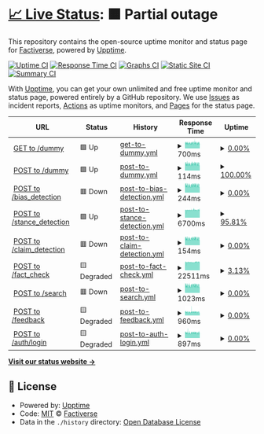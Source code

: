 # [📈 Live Status](https://factiverse.github.io/api-upptime): <!--live status--> **🟧 Partial outage**

This repository contains the open-source uptime monitor and status page for [Factiverse](https://factiverse.github.io/api-upptime), powered by [Upptime](https://github.com/upptime/upptime).

[![Uptime CI](https://github.com/factiverse/api-upptime/workflows/Uptime%20CI/badge.svg)](https://github.com/factiverse/api-upptime/actions?query=workflow%3A%22Uptime+CI%22)
[![Response Time CI](https://github.com/factiverse/api-upptime/workflows/Response%20Time%20CI/badge.svg)](https://github.com/factiverse/api-upptime/actions?query=workflow%3A%22Response+Time+CI%22)
[![Graphs CI](https://github.com/factiverse/api-upptime/workflows/Graphs%20CI/badge.svg)](https://github.com/factiverse/api-upptime/actions?query=workflow%3A%22Graphs+CI%22)
[![Static Site CI](https://github.com/factiverse/api-upptime/workflows/Static%20Site%20CI/badge.svg)](https://github.com/factiverse/api-upptime/actions?query=workflow%3A%22Static+Site+CI%22)
[![Summary CI](https://github.com/factiverse/api-upptime/workflows/Summary%20CI/badge.svg)](https://github.com/factiverse/api-upptime/actions?query=workflow%3A%22Summary+CI%22)

With [Upptime](https://upptime.js.org), you can get your own unlimited and free uptime monitor and status page, powered entirely by a GitHub repository. We use [Issues](https://github.com/factiverse/api-upptime/issues) as incident reports, [Actions](https://github.com/factiverse/api-upptime/actions) as uptime monitors, and [Pages](https://factiverse.github.io/api-upptime) for the status page.

<!--start: status pages-->
<!-- This summary is generated by Upptime (https://github.com/upptime/upptime) -->
<!-- Do not edit this manually, your changes will be overwritten -->
<!-- prettier-ignore -->
| URL | Status | History | Response Time | Uptime |
| --- | ------ | ------- | ------------- | ------ |
| <img alt="" src="https://favicons.githubusercontent.com/dev.factiverse.no" height="13"> [GET to /dummy](https://dev.factiverse.no/v1/dummy) | 🟩 Up | [get-to-dummy.yml](https://github.com/factiverse/upptime-dev/commits/HEAD/history/get-to-dummy.yml) | <details><summary><img alt="Response time graph" src="./graphs/get-to-dummy/response-time-week.png" height="20"> 700ms</summary><br><a href="https://factiverse.github.io/upptime-prod/history/get-to-dummy"><img alt="Response time 693" src="https://img.shields.io/endpoint?url=https%3A%2F%2Fraw.githubusercontent.com%2Ffactiverse%2Fupptime-dev%2FHEAD%2Fapi%2Fget-to-dummy%2Fresponse-time.json"></a><br><a href="https://factiverse.github.io/upptime-prod/history/get-to-dummy"><img alt="24-hour response time 665" src="https://img.shields.io/endpoint?url=https%3A%2F%2Fraw.githubusercontent.com%2Ffactiverse%2Fupptime-dev%2FHEAD%2Fapi%2Fget-to-dummy%2Fresponse-time-day.json"></a><br><a href="https://factiverse.github.io/upptime-prod/history/get-to-dummy"><img alt="7-day response time 700" src="https://img.shields.io/endpoint?url=https%3A%2F%2Fraw.githubusercontent.com%2Ffactiverse%2Fupptime-dev%2FHEAD%2Fapi%2Fget-to-dummy%2Fresponse-time-week.json"></a><br><a href="https://factiverse.github.io/upptime-prod/history/get-to-dummy"><img alt="30-day response time 700" src="https://img.shields.io/endpoint?url=https%3A%2F%2Fraw.githubusercontent.com%2Ffactiverse%2Fupptime-dev%2FHEAD%2Fapi%2Fget-to-dummy%2Fresponse-time-month.json"></a><br><a href="https://factiverse.github.io/upptime-prod/history/get-to-dummy"><img alt="1-year response time 693" src="https://img.shields.io/endpoint?url=https%3A%2F%2Fraw.githubusercontent.com%2Ffactiverse%2Fupptime-dev%2FHEAD%2Fapi%2Fget-to-dummy%2Fresponse-time-year.json"></a></details> | <details><summary><a href="https://factiverse.github.io/upptime-prod/history/get-to-dummy">0.00%</a></summary><a href="https://factiverse.github.io/upptime-prod/history/get-to-dummy"><img alt="All-time uptime 67.98%" src="https://img.shields.io/endpoint?url=https%3A%2F%2Fraw.githubusercontent.com%2Ffactiverse%2Fupptime-dev%2FHEAD%2Fapi%2Fget-to-dummy%2Fuptime.json"></a><br><a href="https://factiverse.github.io/upptime-prod/history/get-to-dummy"><img alt="24-hour uptime 0.00%" src="https://img.shields.io/endpoint?url=https%3A%2F%2Fraw.githubusercontent.com%2Ffactiverse%2Fupptime-dev%2FHEAD%2Fapi%2Fget-to-dummy%2Fuptime-day.json"></a><br><a href="https://factiverse.github.io/upptime-prod/history/get-to-dummy"><img alt="7-day uptime 0.00%" src="https://img.shields.io/endpoint?url=https%3A%2F%2Fraw.githubusercontent.com%2Ffactiverse%2Fupptime-dev%2FHEAD%2Fapi%2Fget-to-dummy%2Fuptime-week.json"></a><br><a href="https://factiverse.github.io/upptime-prod/history/get-to-dummy"><img alt="30-day uptime 44.31%" src="https://img.shields.io/endpoint?url=https%3A%2F%2Fraw.githubusercontent.com%2Ffactiverse%2Fupptime-dev%2FHEAD%2Fapi%2Fget-to-dummy%2Fuptime-month.json"></a><br><a href="https://factiverse.github.io/upptime-prod/history/get-to-dummy"><img alt="1-year uptime 67.87%" src="https://img.shields.io/endpoint?url=https%3A%2F%2Fraw.githubusercontent.com%2Ffactiverse%2Fupptime-dev%2FHEAD%2Fapi%2Fget-to-dummy%2Fuptime-year.json"></a></details>
| <img alt="" src="https://favicons.githubusercontent.com/dev.factiverse.no" height="13"> [POST to /dummy](https://dev.factiverse.no/v1/dummy) | 🟩 Up | [post-to-dummy.yml](https://github.com/factiverse/upptime-dev/commits/HEAD/history/post-to-dummy.yml) | <details><summary><img alt="Response time graph" src="./graphs/post-to-dummy/response-time-week.png" height="20"> 114ms</summary><br><a href="https://factiverse.github.io/upptime-prod/history/post-to-dummy"><img alt="Response time 110" src="https://img.shields.io/endpoint?url=https%3A%2F%2Fraw.githubusercontent.com%2Ffactiverse%2Fupptime-dev%2FHEAD%2Fapi%2Fpost-to-dummy%2Fresponse-time.json"></a><br><a href="https://factiverse.github.io/upptime-prod/history/post-to-dummy"><img alt="24-hour response time 105" src="https://img.shields.io/endpoint?url=https%3A%2F%2Fraw.githubusercontent.com%2Ffactiverse%2Fupptime-dev%2FHEAD%2Fapi%2Fpost-to-dummy%2Fresponse-time-day.json"></a><br><a href="https://factiverse.github.io/upptime-prod/history/post-to-dummy"><img alt="7-day response time 114" src="https://img.shields.io/endpoint?url=https%3A%2F%2Fraw.githubusercontent.com%2Ffactiverse%2Fupptime-dev%2FHEAD%2Fapi%2Fpost-to-dummy%2Fresponse-time-week.json"></a><br><a href="https://factiverse.github.io/upptime-prod/history/post-to-dummy"><img alt="30-day response time 113" src="https://img.shields.io/endpoint?url=https%3A%2F%2Fraw.githubusercontent.com%2Ffactiverse%2Fupptime-dev%2FHEAD%2Fapi%2Fpost-to-dummy%2Fresponse-time-month.json"></a><br><a href="https://factiverse.github.io/upptime-prod/history/post-to-dummy"><img alt="1-year response time 110" src="https://img.shields.io/endpoint?url=https%3A%2F%2Fraw.githubusercontent.com%2Ffactiverse%2Fupptime-dev%2FHEAD%2Fapi%2Fpost-to-dummy%2Fresponse-time-year.json"></a></details> | <details><summary><a href="https://factiverse.github.io/upptime-prod/history/post-to-dummy">100.00%</a></summary><a href="https://factiverse.github.io/upptime-prod/history/post-to-dummy"><img alt="All-time uptime 63.62%" src="https://img.shields.io/endpoint?url=https%3A%2F%2Fraw.githubusercontent.com%2Ffactiverse%2Fupptime-dev%2FHEAD%2Fapi%2Fpost-to-dummy%2Fuptime.json"></a><br><a href="https://factiverse.github.io/upptime-prod/history/post-to-dummy"><img alt="24-hour uptime 100.00%" src="https://img.shields.io/endpoint?url=https%3A%2F%2Fraw.githubusercontent.com%2Ffactiverse%2Fupptime-dev%2FHEAD%2Fapi%2Fpost-to-dummy%2Fuptime-day.json"></a><br><a href="https://factiverse.github.io/upptime-prod/history/post-to-dummy"><img alt="7-day uptime 100.00%" src="https://img.shields.io/endpoint?url=https%3A%2F%2Fraw.githubusercontent.com%2Ffactiverse%2Fupptime-dev%2FHEAD%2Fapi%2Fpost-to-dummy%2Fuptime-week.json"></a><br><a href="https://factiverse.github.io/upptime-prod/history/post-to-dummy"><img alt="30-day uptime 71.00%" src="https://img.shields.io/endpoint?url=https%3A%2F%2Fraw.githubusercontent.com%2Ffactiverse%2Fupptime-dev%2FHEAD%2Fapi%2Fpost-to-dummy%2Fuptime-month.json"></a><br><a href="https://factiverse.github.io/upptime-prod/history/post-to-dummy"><img alt="1-year uptime 63.62%" src="https://img.shields.io/endpoint?url=https%3A%2F%2Fraw.githubusercontent.com%2Ffactiverse%2Fupptime-dev%2FHEAD%2Fapi%2Fpost-to-dummy%2Fuptime-year.json"></a></details>
| <img alt="" src="https://favicons.githubusercontent.com/dev.factiverse.no" height="13"> [POST to /bias_detection](https://dev.factiverse.no/v1/bias_detection) | 🟥 Down | [post-to-bias-detection.yml](https://github.com/factiverse/upptime-dev/commits/HEAD/history/post-to-bias-detection.yml) | <details><summary><img alt="Response time graph" src="./graphs/post-to-bias-detection/response-time-week.png" height="20"> 244ms</summary><br><a href="https://factiverse.github.io/upptime-prod/history/post-to-bias-detection"><img alt="Response time 163" src="https://img.shields.io/endpoint?url=https%3A%2F%2Fraw.githubusercontent.com%2Ffactiverse%2Fupptime-dev%2FHEAD%2Fapi%2Fpost-to-bias-detection%2Fresponse-time.json"></a><br><a href="https://factiverse.github.io/upptime-prod/history/post-to-bias-detection"><img alt="24-hour response time 420" src="https://img.shields.io/endpoint?url=https%3A%2F%2Fraw.githubusercontent.com%2Ffactiverse%2Fupptime-dev%2FHEAD%2Fapi%2Fpost-to-bias-detection%2Fresponse-time-day.json"></a><br><a href="https://factiverse.github.io/upptime-prod/history/post-to-bias-detection"><img alt="7-day response time 244" src="https://img.shields.io/endpoint?url=https%3A%2F%2Fraw.githubusercontent.com%2Ffactiverse%2Fupptime-dev%2FHEAD%2Fapi%2Fpost-to-bias-detection%2Fresponse-time-week.json"></a><br><a href="https://factiverse.github.io/upptime-prod/history/post-to-bias-detection"><img alt="30-day response time 158" src="https://img.shields.io/endpoint?url=https%3A%2F%2Fraw.githubusercontent.com%2Ffactiverse%2Fupptime-dev%2FHEAD%2Fapi%2Fpost-to-bias-detection%2Fresponse-time-month.json"></a><br><a href="https://factiverse.github.io/upptime-prod/history/post-to-bias-detection"><img alt="1-year response time 163" src="https://img.shields.io/endpoint?url=https%3A%2F%2Fraw.githubusercontent.com%2Ffactiverse%2Fupptime-dev%2FHEAD%2Fapi%2Fpost-to-bias-detection%2Fresponse-time-year.json"></a></details> | <details><summary><a href="https://factiverse.github.io/upptime-prod/history/post-to-bias-detection">0.00%</a></summary><a href="https://factiverse.github.io/upptime-prod/history/post-to-bias-detection"><img alt="All-time uptime 43.94%" src="https://img.shields.io/endpoint?url=https%3A%2F%2Fraw.githubusercontent.com%2Ffactiverse%2Fupptime-dev%2FHEAD%2Fapi%2Fpost-to-bias-detection%2Fuptime.json"></a><br><a href="https://factiverse.github.io/upptime-prod/history/post-to-bias-detection"><img alt="24-hour uptime 0.00%" src="https://img.shields.io/endpoint?url=https%3A%2F%2Fraw.githubusercontent.com%2Ffactiverse%2Fupptime-dev%2FHEAD%2Fapi%2Fpost-to-bias-detection%2Fuptime-day.json"></a><br><a href="https://factiverse.github.io/upptime-prod/history/post-to-bias-detection"><img alt="7-day uptime 0.00%" src="https://img.shields.io/endpoint?url=https%3A%2F%2Fraw.githubusercontent.com%2Ffactiverse%2Fupptime-dev%2FHEAD%2Fapi%2Fpost-to-bias-detection%2Fuptime-week.json"></a><br><a href="https://factiverse.github.io/upptime-prod/history/post-to-bias-detection"><img alt="30-day uptime 0.00%" src="https://img.shields.io/endpoint?url=https%3A%2F%2Fraw.githubusercontent.com%2Ffactiverse%2Fupptime-dev%2FHEAD%2Fapi%2Fpost-to-bias-detection%2Fuptime-month.json"></a><br><a href="https://factiverse.github.io/upptime-prod/history/post-to-bias-detection"><img alt="1-year uptime 43.94%" src="https://img.shields.io/endpoint?url=https%3A%2F%2Fraw.githubusercontent.com%2Ffactiverse%2Fupptime-dev%2FHEAD%2Fapi%2Fpost-to-bias-detection%2Fuptime-year.json"></a></details>
| <img alt="" src="https://favicons.githubusercontent.com/dev.factiverse.no" height="13"> [POST to /stance_detection](https://dev.factiverse.no/v1/stance_detection) | 🟩 Up | [post-to-stance-detection.yml](https://github.com/factiverse/upptime-dev/commits/HEAD/history/post-to-stance-detection.yml) | <details><summary><img alt="Response time graph" src="./graphs/post-to-stance-detection/response-time-week.png" height="20"> 6700ms</summary><br><a href="https://factiverse.github.io/upptime-prod/history/post-to-stance-detection"><img alt="Response time 2084" src="https://img.shields.io/endpoint?url=https%3A%2F%2Fraw.githubusercontent.com%2Ffactiverse%2Fupptime-dev%2FHEAD%2Fapi%2Fpost-to-stance-detection%2Fresponse-time.json"></a><br><a href="https://factiverse.github.io/upptime-prod/history/post-to-stance-detection"><img alt="24-hour response time 7528" src="https://img.shields.io/endpoint?url=https%3A%2F%2Fraw.githubusercontent.com%2Ffactiverse%2Fupptime-dev%2FHEAD%2Fapi%2Fpost-to-stance-detection%2Fresponse-time-day.json"></a><br><a href="https://factiverse.github.io/upptime-prod/history/post-to-stance-detection"><img alt="7-day response time 6700" src="https://img.shields.io/endpoint?url=https%3A%2F%2Fraw.githubusercontent.com%2Ffactiverse%2Fupptime-dev%2FHEAD%2Fapi%2Fpost-to-stance-detection%2Fresponse-time-week.json"></a><br><a href="https://factiverse.github.io/upptime-prod/history/post-to-stance-detection"><img alt="30-day response time 7178" src="https://img.shields.io/endpoint?url=https%3A%2F%2Fraw.githubusercontent.com%2Ffactiverse%2Fupptime-dev%2FHEAD%2Fapi%2Fpost-to-stance-detection%2Fresponse-time-month.json"></a><br><a href="https://factiverse.github.io/upptime-prod/history/post-to-stance-detection"><img alt="1-year response time 2084" src="https://img.shields.io/endpoint?url=https%3A%2F%2Fraw.githubusercontent.com%2Ffactiverse%2Fupptime-dev%2FHEAD%2Fapi%2Fpost-to-stance-detection%2Fresponse-time-year.json"></a></details> | <details><summary><a href="https://factiverse.github.io/upptime-prod/history/post-to-stance-detection">95.81%</a></summary><a href="https://factiverse.github.io/upptime-prod/history/post-to-stance-detection"><img alt="All-time uptime 42.22%" src="https://img.shields.io/endpoint?url=https%3A%2F%2Fraw.githubusercontent.com%2Ffactiverse%2Fupptime-dev%2FHEAD%2Fapi%2Fpost-to-stance-detection%2Fuptime.json"></a><br><a href="https://factiverse.github.io/upptime-prod/history/post-to-stance-detection"><img alt="24-hour uptime 70.69%" src="https://img.shields.io/endpoint?url=https%3A%2F%2Fraw.githubusercontent.com%2Ffactiverse%2Fupptime-dev%2FHEAD%2Fapi%2Fpost-to-stance-detection%2Fuptime-day.json"></a><br><a href="https://factiverse.github.io/upptime-prod/history/post-to-stance-detection"><img alt="7-day uptime 95.81%" src="https://img.shields.io/endpoint?url=https%3A%2F%2Fraw.githubusercontent.com%2Ffactiverse%2Fupptime-dev%2FHEAD%2Fapi%2Fpost-to-stance-detection%2Fuptime-week.json"></a><br><a href="https://factiverse.github.io/upptime-prod/history/post-to-stance-detection"><img alt="30-day uptime 70.04%" src="https://img.shields.io/endpoint?url=https%3A%2F%2Fraw.githubusercontent.com%2Ffactiverse%2Fupptime-dev%2FHEAD%2Fapi%2Fpost-to-stance-detection%2Fuptime-month.json"></a><br><a href="https://factiverse.github.io/upptime-prod/history/post-to-stance-detection"><img alt="1-year uptime 42.22%" src="https://img.shields.io/endpoint?url=https%3A%2F%2Fraw.githubusercontent.com%2Ffactiverse%2Fupptime-dev%2FHEAD%2Fapi%2Fpost-to-stance-detection%2Fuptime-year.json"></a></details>
| <img alt="" src="https://favicons.githubusercontent.com/dev.factiverse.no" height="13"> [POST to /claim_detection](https://dev.factiverse.no/v1/claim_detection) | 🟥 Down | [post-to-claim-detection.yml](https://github.com/factiverse/upptime-dev/commits/HEAD/history/post-to-claim-detection.yml) | <details><summary><img alt="Response time graph" src="./graphs/post-to-claim-detection/response-time-week.png" height="20"> 154ms</summary><br><a href="https://factiverse.github.io/upptime-prod/history/post-to-claim-detection"><img alt="Response time 142" src="https://img.shields.io/endpoint?url=https%3A%2F%2Fraw.githubusercontent.com%2Ffactiverse%2Fupptime-dev%2FHEAD%2Fapi%2Fpost-to-claim-detection%2Fresponse-time.json"></a><br><a href="https://factiverse.github.io/upptime-prod/history/post-to-claim-detection"><img alt="24-hour response time 264" src="https://img.shields.io/endpoint?url=https%3A%2F%2Fraw.githubusercontent.com%2Ffactiverse%2Fupptime-dev%2FHEAD%2Fapi%2Fpost-to-claim-detection%2Fresponse-time-day.json"></a><br><a href="https://factiverse.github.io/upptime-prod/history/post-to-claim-detection"><img alt="7-day response time 154" src="https://img.shields.io/endpoint?url=https%3A%2F%2Fraw.githubusercontent.com%2Ffactiverse%2Fupptime-dev%2FHEAD%2Fapi%2Fpost-to-claim-detection%2Fresponse-time-week.json"></a><br><a href="https://factiverse.github.io/upptime-prod/history/post-to-claim-detection"><img alt="30-day response time 127" src="https://img.shields.io/endpoint?url=https%3A%2F%2Fraw.githubusercontent.com%2Ffactiverse%2Fupptime-dev%2FHEAD%2Fapi%2Fpost-to-claim-detection%2Fresponse-time-month.json"></a><br><a href="https://factiverse.github.io/upptime-prod/history/post-to-claim-detection"><img alt="1-year response time 142" src="https://img.shields.io/endpoint?url=https%3A%2F%2Fraw.githubusercontent.com%2Ffactiverse%2Fupptime-dev%2FHEAD%2Fapi%2Fpost-to-claim-detection%2Fresponse-time-year.json"></a></details> | <details><summary><a href="https://factiverse.github.io/upptime-prod/history/post-to-claim-detection">0.00%</a></summary><a href="https://factiverse.github.io/upptime-prod/history/post-to-claim-detection"><img alt="All-time uptime 37.47%" src="https://img.shields.io/endpoint?url=https%3A%2F%2Fraw.githubusercontent.com%2Ffactiverse%2Fupptime-dev%2FHEAD%2Fapi%2Fpost-to-claim-detection%2Fuptime.json"></a><br><a href="https://factiverse.github.io/upptime-prod/history/post-to-claim-detection"><img alt="24-hour uptime 0.00%" src="https://img.shields.io/endpoint?url=https%3A%2F%2Fraw.githubusercontent.com%2Ffactiverse%2Fupptime-dev%2FHEAD%2Fapi%2Fpost-to-claim-detection%2Fuptime-day.json"></a><br><a href="https://factiverse.github.io/upptime-prod/history/post-to-claim-detection"><img alt="7-day uptime 0.00%" src="https://img.shields.io/endpoint?url=https%3A%2F%2Fraw.githubusercontent.com%2Ffactiverse%2Fupptime-dev%2FHEAD%2Fapi%2Fpost-to-claim-detection%2Fuptime-week.json"></a><br><a href="https://factiverse.github.io/upptime-prod/history/post-to-claim-detection"><img alt="30-day uptime 0.00%" src="https://img.shields.io/endpoint?url=https%3A%2F%2Fraw.githubusercontent.com%2Ffactiverse%2Fupptime-dev%2FHEAD%2Fapi%2Fpost-to-claim-detection%2Fuptime-month.json"></a><br><a href="https://factiverse.github.io/upptime-prod/history/post-to-claim-detection"><img alt="1-year uptime 37.47%" src="https://img.shields.io/endpoint?url=https%3A%2F%2Fraw.githubusercontent.com%2Ffactiverse%2Fupptime-dev%2FHEAD%2Fapi%2Fpost-to-claim-detection%2Fuptime-year.json"></a></details>
| <img alt="" src="https://favicons.githubusercontent.com/dev.factiverse.no" height="13"> [POST to /fact_check](https://dev.factiverse.no/v1/fact_check) | 🟨 Degraded | [post-to-fact-check.yml](https://github.com/factiverse/upptime-dev/commits/HEAD/history/post-to-fact-check.yml) | <details><summary><img alt="Response time graph" src="./graphs/post-to-fact-check/response-time-week.png" height="20"> 22511ms</summary><br><a href="https://factiverse.github.io/upptime-prod/history/post-to-fact-check"><img alt="Response time 6217" src="https://img.shields.io/endpoint?url=https%3A%2F%2Fraw.githubusercontent.com%2Ffactiverse%2Fupptime-dev%2FHEAD%2Fapi%2Fpost-to-fact-check%2Fresponse-time.json"></a><br><a href="https://factiverse.github.io/upptime-prod/history/post-to-fact-check"><img alt="24-hour response time 20676" src="https://img.shields.io/endpoint?url=https%3A%2F%2Fraw.githubusercontent.com%2Ffactiverse%2Fupptime-dev%2FHEAD%2Fapi%2Fpost-to-fact-check%2Fresponse-time-day.json"></a><br><a href="https://factiverse.github.io/upptime-prod/history/post-to-fact-check"><img alt="7-day response time 22511" src="https://img.shields.io/endpoint?url=https%3A%2F%2Fraw.githubusercontent.com%2Ffactiverse%2Fupptime-dev%2FHEAD%2Fapi%2Fpost-to-fact-check%2Fresponse-time-week.json"></a><br><a href="https://factiverse.github.io/upptime-prod/history/post-to-fact-check"><img alt="30-day response time 23622" src="https://img.shields.io/endpoint?url=https%3A%2F%2Fraw.githubusercontent.com%2Ffactiverse%2Fupptime-dev%2FHEAD%2Fapi%2Fpost-to-fact-check%2Fresponse-time-month.json"></a><br><a href="https://factiverse.github.io/upptime-prod/history/post-to-fact-check"><img alt="1-year response time 6217" src="https://img.shields.io/endpoint?url=https%3A%2F%2Fraw.githubusercontent.com%2Ffactiverse%2Fupptime-dev%2FHEAD%2Fapi%2Fpost-to-fact-check%2Fresponse-time-year.json"></a></details> | <details><summary><a href="https://factiverse.github.io/upptime-prod/history/post-to-fact-check">3.13%</a></summary><a href="https://factiverse.github.io/upptime-prod/history/post-to-fact-check"><img alt="All-time uptime 16.39%" src="https://img.shields.io/endpoint?url=https%3A%2F%2Fraw.githubusercontent.com%2Ffactiverse%2Fupptime-dev%2FHEAD%2Fapi%2Fpost-to-fact-check%2Fuptime.json"></a><br><a href="https://factiverse.github.io/upptime-prod/history/post-to-fact-check"><img alt="24-hour uptime 12.57%" src="https://img.shields.io/endpoint?url=https%3A%2F%2Fraw.githubusercontent.com%2Ffactiverse%2Fupptime-dev%2FHEAD%2Fapi%2Fpost-to-fact-check%2Fuptime-day.json"></a><br><a href="https://factiverse.github.io/upptime-prod/history/post-to-fact-check"><img alt="7-day uptime 3.13%" src="https://img.shields.io/endpoint?url=https%3A%2F%2Fraw.githubusercontent.com%2Ffactiverse%2Fupptime-dev%2FHEAD%2Fapi%2Fpost-to-fact-check%2Fuptime-week.json"></a><br><a href="https://factiverse.github.io/upptime-prod/history/post-to-fact-check"><img alt="30-day uptime 0.00%" src="https://img.shields.io/endpoint?url=https%3A%2F%2Fraw.githubusercontent.com%2Ffactiverse%2Fupptime-dev%2FHEAD%2Fapi%2Fpost-to-fact-check%2Fuptime-month.json"></a><br><a href="https://factiverse.github.io/upptime-prod/history/post-to-fact-check"><img alt="1-year uptime 16.39%" src="https://img.shields.io/endpoint?url=https%3A%2F%2Fraw.githubusercontent.com%2Ffactiverse%2Fupptime-dev%2FHEAD%2Fapi%2Fpost-to-fact-check%2Fuptime-year.json"></a></details>
| <img alt="" src="https://favicons.githubusercontent.com/dev.factiverse.no" height="13"> [POST to /search](https://dev.factiverse.no/v1/search) | 🟥 Down | [post-to-search.yml](https://github.com/factiverse/upptime-dev/commits/HEAD/history/post-to-search.yml) | <details><summary><img alt="Response time graph" src="./graphs/post-to-search/response-time-week.png" height="20"> 1023ms</summary><br><a href="https://factiverse.github.io/upptime-prod/history/post-to-search"><img alt="Response time 393" src="https://img.shields.io/endpoint?url=https%3A%2F%2Fraw.githubusercontent.com%2Ffactiverse%2Fupptime-dev%2FHEAD%2Fapi%2Fpost-to-search%2Fresponse-time.json"></a><br><a href="https://factiverse.github.io/upptime-prod/history/post-to-search"><img alt="24-hour response time 341" src="https://img.shields.io/endpoint?url=https%3A%2F%2Fraw.githubusercontent.com%2Ffactiverse%2Fupptime-dev%2FHEAD%2Fapi%2Fpost-to-search%2Fresponse-time-day.json"></a><br><a href="https://factiverse.github.io/upptime-prod/history/post-to-search"><img alt="7-day response time 1023" src="https://img.shields.io/endpoint?url=https%3A%2F%2Fraw.githubusercontent.com%2Ffactiverse%2Fupptime-dev%2FHEAD%2Fapi%2Fpost-to-search%2Fresponse-time-week.json"></a><br><a href="https://factiverse.github.io/upptime-prod/history/post-to-search"><img alt="30-day response time 430" src="https://img.shields.io/endpoint?url=https%3A%2F%2Fraw.githubusercontent.com%2Ffactiverse%2Fupptime-dev%2FHEAD%2Fapi%2Fpost-to-search%2Fresponse-time-month.json"></a><br><a href="https://factiverse.github.io/upptime-prod/history/post-to-search"><img alt="1-year response time 393" src="https://img.shields.io/endpoint?url=https%3A%2F%2Fraw.githubusercontent.com%2Ffactiverse%2Fupptime-dev%2FHEAD%2Fapi%2Fpost-to-search%2Fresponse-time-year.json"></a></details> | <details><summary><a href="https://factiverse.github.io/upptime-prod/history/post-to-search">0.00%</a></summary><a href="https://factiverse.github.io/upptime-prod/history/post-to-search"><img alt="All-time uptime 20.04%" src="https://img.shields.io/endpoint?url=https%3A%2F%2Fraw.githubusercontent.com%2Ffactiverse%2Fupptime-dev%2FHEAD%2Fapi%2Fpost-to-search%2Fuptime.json"></a><br><a href="https://factiverse.github.io/upptime-prod/history/post-to-search"><img alt="24-hour uptime 0.00%" src="https://img.shields.io/endpoint?url=https%3A%2F%2Fraw.githubusercontent.com%2Ffactiverse%2Fupptime-dev%2FHEAD%2Fapi%2Fpost-to-search%2Fuptime-day.json"></a><br><a href="https://factiverse.github.io/upptime-prod/history/post-to-search"><img alt="7-day uptime 0.00%" src="https://img.shields.io/endpoint?url=https%3A%2F%2Fraw.githubusercontent.com%2Ffactiverse%2Fupptime-dev%2FHEAD%2Fapi%2Fpost-to-search%2Fuptime-week.json"></a><br><a href="https://factiverse.github.io/upptime-prod/history/post-to-search"><img alt="30-day uptime 0.00%" src="https://img.shields.io/endpoint?url=https%3A%2F%2Fraw.githubusercontent.com%2Ffactiverse%2Fupptime-dev%2FHEAD%2Fapi%2Fpost-to-search%2Fuptime-month.json"></a><br><a href="https://factiverse.github.io/upptime-prod/history/post-to-search"><img alt="1-year uptime 20.04%" src="https://img.shields.io/endpoint?url=https%3A%2F%2Fraw.githubusercontent.com%2Ffactiverse%2Fupptime-dev%2FHEAD%2Fapi%2Fpost-to-search%2Fuptime-year.json"></a></details>
| <img alt="" src="https://favicons.githubusercontent.com/dev.factiverse.no" height="13"> [POST to /feedback](https://dev.factiverse.no/v1/feedback) | 🟨 Degraded | [post-to-feedback.yml](https://github.com/factiverse/upptime-dev/commits/HEAD/history/post-to-feedback.yml) | <details><summary><img alt="Response time graph" src="./graphs/post-to-feedback/response-time-week.png" height="20"> 960ms</summary><br><a href="https://factiverse.github.io/upptime-prod/history/post-to-feedback"><img alt="Response time 162" src="https://img.shields.io/endpoint?url=https%3A%2F%2Fraw.githubusercontent.com%2Ffactiverse%2Fupptime-dev%2FHEAD%2Fapi%2Fpost-to-feedback%2Fresponse-time.json"></a><br><a href="https://factiverse.github.io/upptime-prod/history/post-to-feedback"><img alt="24-hour response time 1130" src="https://img.shields.io/endpoint?url=https%3A%2F%2Fraw.githubusercontent.com%2Ffactiverse%2Fupptime-dev%2FHEAD%2Fapi%2Fpost-to-feedback%2Fresponse-time-day.json"></a><br><a href="https://factiverse.github.io/upptime-prod/history/post-to-feedback"><img alt="7-day response time 960" src="https://img.shields.io/endpoint?url=https%3A%2F%2Fraw.githubusercontent.com%2Ffactiverse%2Fupptime-dev%2FHEAD%2Fapi%2Fpost-to-feedback%2Fresponse-time-week.json"></a><br><a href="https://factiverse.github.io/upptime-prod/history/post-to-feedback"><img alt="30-day response time 653" src="https://img.shields.io/endpoint?url=https%3A%2F%2Fraw.githubusercontent.com%2Ffactiverse%2Fupptime-dev%2FHEAD%2Fapi%2Fpost-to-feedback%2Fresponse-time-month.json"></a><br><a href="https://factiverse.github.io/upptime-prod/history/post-to-feedback"><img alt="1-year response time 162" src="https://img.shields.io/endpoint?url=https%3A%2F%2Fraw.githubusercontent.com%2Ffactiverse%2Fupptime-dev%2FHEAD%2Fapi%2Fpost-to-feedback%2Fresponse-time-year.json"></a></details> | <details><summary><a href="https://factiverse.github.io/upptime-prod/history/post-to-feedback">0.00%</a></summary><a href="https://factiverse.github.io/upptime-prod/history/post-to-feedback"><img alt="All-time uptime 42.26%" src="https://img.shields.io/endpoint?url=https%3A%2F%2Fraw.githubusercontent.com%2Ffactiverse%2Fupptime-dev%2FHEAD%2Fapi%2Fpost-to-feedback%2Fuptime.json"></a><br><a href="https://factiverse.github.io/upptime-prod/history/post-to-feedback"><img alt="24-hour uptime 0.00%" src="https://img.shields.io/endpoint?url=https%3A%2F%2Fraw.githubusercontent.com%2Ffactiverse%2Fupptime-dev%2FHEAD%2Fapi%2Fpost-to-feedback%2Fuptime-day.json"></a><br><a href="https://factiverse.github.io/upptime-prod/history/post-to-feedback"><img alt="7-day uptime 0.00%" src="https://img.shields.io/endpoint?url=https%3A%2F%2Fraw.githubusercontent.com%2Ffactiverse%2Fupptime-dev%2FHEAD%2Fapi%2Fpost-to-feedback%2Fuptime-week.json"></a><br><a href="https://factiverse.github.io/upptime-prod/history/post-to-feedback"><img alt="30-day uptime 0.00%" src="https://img.shields.io/endpoint?url=https%3A%2F%2Fraw.githubusercontent.com%2Ffactiverse%2Fupptime-dev%2FHEAD%2Fapi%2Fpost-to-feedback%2Fuptime-month.json"></a><br><a href="https://factiverse.github.io/upptime-prod/history/post-to-feedback"><img alt="1-year uptime 42.26%" src="https://img.shields.io/endpoint?url=https%3A%2F%2Fraw.githubusercontent.com%2Ffactiverse%2Fupptime-dev%2FHEAD%2Fapi%2Fpost-to-feedback%2Fuptime-year.json"></a></details>
| <img alt="" src="https://favicons.githubusercontent.com/dev.factiverse.no" height="13"> [POST to /auth/login](https://dev.factiverse.no/v1/auth/login) | 🟨 Degraded | [post-to-auth-login.yml](https://github.com/factiverse/upptime-dev/commits/HEAD/history/post-to-auth-login.yml) | <details><summary><img alt="Response time graph" src="./graphs/post-to-auth-login/response-time-week.png" height="20"> 897ms</summary><br><a href="https://factiverse.github.io/upptime-prod/history/post-to-auth-login"><img alt="Response time 151" src="https://img.shields.io/endpoint?url=https%3A%2F%2Fraw.githubusercontent.com%2Ffactiverse%2Fupptime-dev%2FHEAD%2Fapi%2Fpost-to-auth-login%2Fresponse-time.json"></a><br><a href="https://factiverse.github.io/upptime-prod/history/post-to-auth-login"><img alt="24-hour response time 3674" src="https://img.shields.io/endpoint?url=https%3A%2F%2Fraw.githubusercontent.com%2Ffactiverse%2Fupptime-dev%2FHEAD%2Fapi%2Fpost-to-auth-login%2Fresponse-time-day.json"></a><br><a href="https://factiverse.github.io/upptime-prod/history/post-to-auth-login"><img alt="7-day response time 897" src="https://img.shields.io/endpoint?url=https%3A%2F%2Fraw.githubusercontent.com%2Ffactiverse%2Fupptime-dev%2FHEAD%2Fapi%2Fpost-to-auth-login%2Fresponse-time-week.json"></a><br><a href="https://factiverse.github.io/upptime-prod/history/post-to-auth-login"><img alt="30-day response time 384" src="https://img.shields.io/endpoint?url=https%3A%2F%2Fraw.githubusercontent.com%2Ffactiverse%2Fupptime-dev%2FHEAD%2Fapi%2Fpost-to-auth-login%2Fresponse-time-month.json"></a><br><a href="https://factiverse.github.io/upptime-prod/history/post-to-auth-login"><img alt="1-year response time 151" src="https://img.shields.io/endpoint?url=https%3A%2F%2Fraw.githubusercontent.com%2Ffactiverse%2Fupptime-dev%2FHEAD%2Fapi%2Fpost-to-auth-login%2Fresponse-time-year.json"></a></details> | <details><summary><a href="https://factiverse.github.io/upptime-prod/history/post-to-auth-login">0.00%</a></summary><a href="https://factiverse.github.io/upptime-prod/history/post-to-auth-login"><img alt="All-time uptime 46.89%" src="https://img.shields.io/endpoint?url=https%3A%2F%2Fraw.githubusercontent.com%2Ffactiverse%2Fupptime-dev%2FHEAD%2Fapi%2Fpost-to-auth-login%2Fuptime.json"></a><br><a href="https://factiverse.github.io/upptime-prod/history/post-to-auth-login"><img alt="24-hour uptime 0.00%" src="https://img.shields.io/endpoint?url=https%3A%2F%2Fraw.githubusercontent.com%2Ffactiverse%2Fupptime-dev%2FHEAD%2Fapi%2Fpost-to-auth-login%2Fuptime-day.json"></a><br><a href="https://factiverse.github.io/upptime-prod/history/post-to-auth-login"><img alt="7-day uptime 0.00%" src="https://img.shields.io/endpoint?url=https%3A%2F%2Fraw.githubusercontent.com%2Ffactiverse%2Fupptime-dev%2FHEAD%2Fapi%2Fpost-to-auth-login%2Fuptime-week.json"></a><br><a href="https://factiverse.github.io/upptime-prod/history/post-to-auth-login"><img alt="30-day uptime 0.00%" src="https://img.shields.io/endpoint?url=https%3A%2F%2Fraw.githubusercontent.com%2Ffactiverse%2Fupptime-dev%2FHEAD%2Fapi%2Fpost-to-auth-login%2Fuptime-month.json"></a><br><a href="https://factiverse.github.io/upptime-prod/history/post-to-auth-login"><img alt="1-year uptime 46.89%" src="https://img.shields.io/endpoint?url=https%3A%2F%2Fraw.githubusercontent.com%2Ffactiverse%2Fupptime-dev%2FHEAD%2Fapi%2Fpost-to-auth-login%2Fuptime-year.json"></a></details>

<!--end: status pages-->

[**Visit our status website →**](https://factiverse.github.io/api-upptime)

## 📄 License

- Powered by: [Upptime](https://github.com/upptime/upptime)
- Code: [MIT](./LICENSE) © [Factiverse](https://factiverse.github.io/api-upptime)
- Data in the `./history` directory: [Open Database License](https://opendatacommons.org/licenses/odbl/1-0/)
